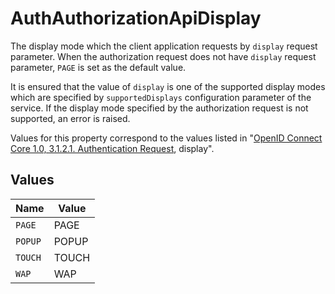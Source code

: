 # AuthAuthorizationApiDisplay

The display mode which the client application requests by `display` request parameter.
When the authorization request does not have `display` request parameter, `PAGE` is set as the default value.

It is ensured that the value of `display` is one of the supported display modes which are specified
by `supportedDisplays` configuration parameter of the service. If the display mode specified by the
authorization request is not supported, an error is raised.

Values for this property correspond to the values listed in
"[OpenID Connect Core 1.0, 3.1.2.1. Authentication Request](https://openid.net/specs/openid-connect-core-1_0.html#AuthRequest), display".



## Values

| Name    | Value   |
| ------- | ------- |
| `PAGE`  | PAGE    |
| `POPUP` | POPUP   |
| `TOUCH` | TOUCH   |
| `WAP`   | WAP     |